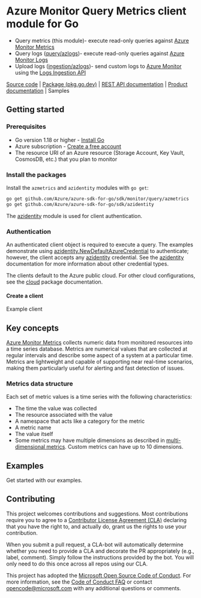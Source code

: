 # Azure Monitor Query Metrics client module for Go

* Query metrics (this module)- execute read-only queries against [Azure Monitor Metrics][metrics_overview]
* Query logs ([query/azlogs][azlogs])- execute read-only queries against [Azure Monitor Logs][logs_overview]
* Upload logs ([ingestion/azlogs][ingestion/azlogs])- send custom logs to [Azure Monitor][azure_monitor_overview] using the [Logs Ingestion API][ingestion_overview]

[Source code][azmetrics_repo] | [Package (pkg.go.dev)][azmetrics_pkg_go] | [REST API documentation][monitor_rest_docs] | [Product documentation][monitor_docs] | Samples

## Getting started

### Prerequisites

* Go version 1.18 or higher - [Install Go](https://go.dev/doc/install)
* Azure subscription - [Create a free account][azure_sub]
* The resource URI of an Azure resource (Storage Account, Key Vault, CosmosDB, etc.) that you plan to monitor

### Install the packages

Install the `azmetrics` and `azidentity` modules with `go get`:

```bash
go get github.com/Azure/azure-sdk-for-go/sdk/monitor/query/azmetrics
go get github.com/Azure/azure-sdk-for-go/sdk/azidentity
```

The [azidentity][azure_identity] module is used for client authentication.

### Authentication

An authenticated client object is required to execute a query. The examples demonstrate using [azidentity.NewDefaultAzureCredential][default_cred_ref] to authenticate; however, the client accepts any [azidentity][azure_identity] credential. See the [azidentity][azure_identity] documentation for more information about other credential types.

The clients default to the Azure public cloud. For other cloud configurations, see the [cloud][cloud_documentation] package documentation.

#### Create a client

Example client

## Key concepts

[Azure Monitor Metrics][metrics_overview] collects numeric data from monitored resources into a time series database. Metrics are numerical values that are collected at regular intervals and describe some aspect of a system at a particular time. Metrics are lightweight and capable of supporting near real-time scenarios, making them particularly useful for alerting and fast detection of issues.

### Metrics data structure

Each set of metric values is a time series with the following characteristics:

- The time the value was collected
- The resource associated with the value
- A namespace that acts like a category for the metric
- A metric name
- The value itself
- Some metrics may have multiple dimensions as described in [multi-dimensional metrics][multi-metrics]. Custom metrics can have up to 10 dimensions.

## Examples

Get started with our examples.

## Contributing

This project welcomes contributions and suggestions. Most contributions require you to agree to a [Contributor License Agreement (CLA)][cla] declaring that you have the right to, and actually do, grant us the rights to use your contribution.

When you submit a pull request, a CLA-bot will automatically determine whether you need to provide a CLA and decorate
the PR appropriately (e.g., label, comment). Simply follow the instructions provided by the bot. You will only need to
do this once across all repos using our CLA.

This project has adopted the [Microsoft Open Source Code of Conduct][coc]. For more information, see
the [Code of Conduct FAQ][coc_faq] or contact [opencode@microsoft.com][coc_contact] with any additional questions or
comments.

<!-- LINKS -->
[azlogs]: https://pkg.go.dev/github.com/Azure/azure-sdk-for-go/sdk/monitor/query/azlogs
[azmetrics_repo]: https://github.com/Azure/azure-sdk-for-go/tree/main/sdk/monitor/query/azmetrics
[azmetrics_pkg_go]: https://pkg.go.dev/github.com/Azure/azure-sdk-for-go/sdk/monitor/query/azmetrics
[azure_identity]: https://pkg.go.dev/github.com/Azure/azure-sdk-for-go/sdk/azidentity
[azure_monitor_overview]: https://learn.microsoft.com/azure/azure-monitor/overview
[metrics_overview]: https://learn.microsoft.com/azure/azure-monitor/essentials/data-platform-metrics
[azure_sub]: https://azure.microsoft.com/free/
[cloud_documentation]: https://pkg.go.dev/github.com/Azure/azure-sdk-for-go/sdk/azcore/cloud
[default_cred_ref]: https://github.com/Azure/azure-sdk-for-go/tree/main/sdk/azidentity#defaultazurecredential
[ingestion/azlogs]: https://pkg.go.dev/github.com/Azure/azure-sdk-for-go/sdk/monitor/ingestion/azlogs
[ingestion_overview]: https://learn.microsoft.com/azure/azure-monitor/logs/logs-ingestion-api-overview
[logs_overview]: https://learn.microsoft.com/azure/azure-monitor/logs/data-platform-logs
[monitor_docs]: https://learn.microsoft.com/azure/azure-monitor/
[monitor_rest_docs]: https://learn.microsoft.com/rest/api/monitor/
[multi-metrics]: https://learn.microsoft.com/azure/azure-monitor/essentials/data-platform-metrics#multi-dimensional-metrics
[cla]: https://cla.microsoft.com
[coc]: https://opensource.microsoft.com/codeofconduct/
[coc_faq]: https://opensource.microsoft.com/codeofconduct/faq/
[coc_contact]: mailto:opencode@microsoft.com
